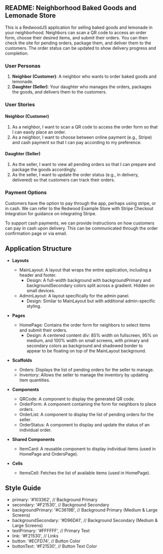## README: Neighborhood Baked Goods and Lemonade Store

This is a RedwoodJS application for selling baked goods and lemonade in your neighborhood. Neighbors can scan a QR code to access an order form, choose their desired items, and submit their orders. You can then check the site for pending orders, package them, and deliver them to the customers. The order status can be updated to show delivery progress and completion.

### User Personas

1. **Neighbor (Customer)**: A neighbor who wants to order baked goods and lemonade.
2. **Daughter (Seller)**: Your daughter who manages the orders, packages the goods, and delivers them to the customers.

### User Stories

#### Neighbor (Customer)

1. As a neighbor, I want to scan a QR code to access the order form so that I can easily place an order.
2. As a neighbor, I want to choose between online payment (e.g., Stripe) and cash payment so that I can pay according to my preference.

#### Daughter (Seller)

1. As the seller, I want to view all pending orders so that I can prepare and package the goods accordingly.
2. As the seller, I want to update the order status (e.g., in delivery, delivered) so that customers can track their orders.

### Payment Options

Customers have the option to pay through the app, perhaps using stripe, or in cash. We can refer to the Redwood Example Store with Stripe Checkout Integration for guidance on integrating Stripe.

To support cash payments, we can provide instructions on how customers can pay in cash upon delivery. This can be communicated through the order confirmation page or via email.

## Application Structure

- **Layouts**
  - MainLayout: A layout that wraps the entire application, including a header and footer.
    - Design: A full-width background with backgroundPrimary and backgroundSecondary colors split across a gradient. Hidden on small devices.
  - AdminLayout: A layout specifically for the admin panel.
    - Design: Similar to MainLayout but with additional admin-specific styling.

- **Pages**
  - HomePage: Contains the order form for neighbors to select items and submit their orders.
    - Design: A centered content div: 85% width on fullscreen, 95% on medium, and 100% width on small screens, with primary and secondary colors as background and shadowed border to appear to be floating on top of the MainLayout background.

- **Scaffolds**
  - Orders: Displays the list of pending orders for the seller to manage.
  - Inventory: Allows the seller to manage the inventory by updating item quantities.

- **Components**
  - QRCode: A component to display the generated QR code.
  - OrderForm: A component containing the form for neighbors to place orders.
  - OrderList: A component to display the list of pending orders for the seller.
  - OrderStatus: A component to display and update the status of an individual order.

- **Shared Components**
  - ItemCard: A reusable component to display individual items (used in HomePage and OrdersPage).

- **Cells**
  - ItemsCell: Fetches the list of available items (used in HomePage).

## Style Guide

- primary: '#103362', // Background Primary
- secondary: '#F21530', // Background Secondary
- backgroundPrimary: '#C3619B', // Background Primary (Medium & Large Screens)
- backgroundSecondary: '#D96DA1', // Background Secondary (Medium & Large Screens)
- textPrimary: '#FFFFFF', // Primary Text
- link: '#F21530', // Links
- button: '#ECFD74', // Button Color
- buttonText: '#F21530', // Button Text Color


